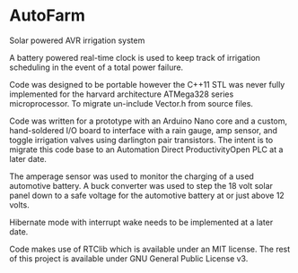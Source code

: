 # AutoFarm
Solar powered AVR irrigation system

A battery powered real-time clock is used to keep track of irrigation scheduling in the event of a total power failure.

Code was designed to be portable however the C++11 STL was never fully implemented for the harvard architecture ATMega328 series microprocessor. To migrate un-include Vector.h from source files.

Code was written for a prototype with an Arduino Nano core and a custom, hand-soldered I/O board to interface with a rain gauge, amp sensor, and toggle irrigation valves using darlington pair transistors. The intent is to migrate this code base to an Automation Direct ProductivityOpen PLC at a later date.

The amperage sensor was used to monitor the charging of a used automotive battery. A buck converter was used to step the 18 volt solar panel down to a safe voltage for the automotive battery at or just above 12 volts.

Hibernate mode with interrupt wake needs to be implemented at a later date.

Code makes use of RTClib which is available under an MIT license. The rest of this project is available under GNU General Public License v3.
